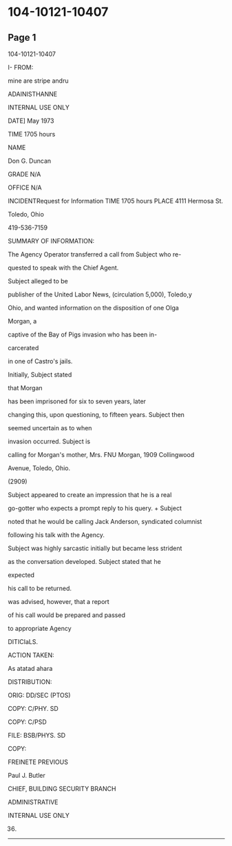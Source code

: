 # 104-10121-10407

## Page 1

104-10121-10407

I- FROM:

mine are stripe andru

ADAINISTHANNE

INTERNAL USE ONLY

DATE] May 1973

TIME 1705 hours

NAME

Don G. Duncan

GRADE N/A

OFFICE N/A

INCIDENTRequest for Information TIME 1705 hours PLACE 4111 Hermosa St.

Toledo, Ohio

419-536-7159

SUMMARY OF INFORMATION:

The Agency Operator transferred a call from Subject who re-

quested to speak with the Chief Agent.

Subject alleged to be

publisher of the United Labor News, (circulation 5,000), Toledo,y

Ohio, and wanted information on the disposition of one Olga

Morgan, a

captive of the Bay of Pigs invasion who has been in-

carcerated

in one of Castro's jails.

Initially, Subject stated

that Morgan

has been imprisoned for six to seven years, later

changing this, upon questioning, to fifteen years. Subject then

seemed uncertain as to when

invasion occurred. Subject is

calling for Morgan's mother, Mrs. FNU Morgan, 1909 Collingwood

Avenue, Toledo, Ohio.

(2909)

Subject appeared to create an impression that he is a real

go-gotter who expects a prompt reply to his query. + Subject

noted that he would be calling Jack Anderson, syndicated columnist

following his talk with the Agency.

Subject was highly sarcastic initially but became less strident

as the conversation developed. Subject stated that he

expected

his call to be returned.

was advised, however, that a report

of his call would be prepared and passed

to appropriate Agency

DITICIaLS.

ACTION TAKEN:

As atatad ahara

DISTRIBUTION:

ORIG: DD/SEC (PTOS)

COPY: C/PHY. SD

COPY: C/PSD

FILE: BSB/PHYS. SD

COPY:

FREINETE PREVIOUS

Paul J. Butler

CHIEF, BUILDING SECURITY BRANCH

ADMINISTRATIVE

INTERNAL USE ONLY

36)

---

